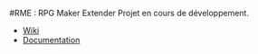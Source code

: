 #RME : RPG Maker Extender
Projet en cours de développement.

*    [Wiki](/wiki)
*    [Documentation](/doc/README.md)
